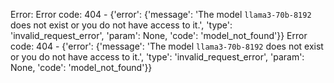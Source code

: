 Error: Error code: 404 - {'error': {'message': 'The model `llama3-70b-8192` does not exist or you do not have access to it.', 'type': 'invalid_request_error', 'param': None, 'code': 'model_not_found'}}
Error code: 404 - {'error': {'message': 'The model `llama3-70b-8192` does not exist or you do not have access to it.', 'type': 'invalid_request_error', 'param': None, 'code': 'model_not_found'}}
